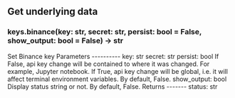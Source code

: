 ## Get underlying data 
### keys.binance(key: str, secret: str, persist: bool = False, show_output: bool = False) -> str

Set Binance key
    Parameters
    ----------
        key: str
        secret: str
        persist: bool
            If False, api key change will be contained to where it was changed. For example, Jupyter notebook.
            If True, api key change will be global, i.e. it will affect terminal environment variables.
            By default, False.
        show_output: bool
            Display status string or not. By default, False.
    Returns
    -------
    status: str
